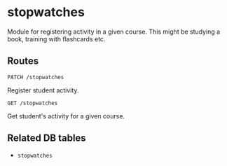 # stopwatches

Module for registering activity in a given course. This might be studying a book, training with flashcards etc.

## Routes

`PATCH /stopwatches`

Register student activity.

`GET /stopwatches`

Get student's activity for a given course.

## Related DB tables
- `stopwatches`
